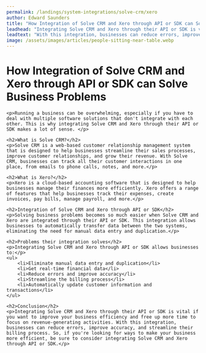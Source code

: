 ```yaml
---
permalink: /landings/system-integrations/solve-crm/xero
author: Edward Saunders
title: "How Integration of Solve CRM and Xero through API or SDK can Solve Business Problems"
leadhead: "Integrating Solve CRM and Xero through their API or SDK is vital if you want to improve your business efficiency and free up more time to focus on revenue-generating activities"
leadtext: "With this integration, businesses can reduce errors, improve accuracy, and streamline their billing process. So, if you're looking for ways to make your business more efficient, be sure to consider integrating Solve CRM and Xero through API or SDK."
image: /assets/images/articles/people-sitting-near-table.webp
---
```

<div class="arttext">	<h1>How Integration of Solve CRM and Xero through API or SDK can Solve Business Problems</h1>

	<p>Running a business can be overwhelming, especially if you have to deal with multiple software solutions that don't integrate with each other. This is why integrating Solve CRM and Xero through their API or SDK makes a lot of sense. </p>

	<h2>What is Solve CRM?</h2>
	<p>Solve CRM is a web-based customer relationship management system that is designed to help businesses streamline their sales processes, improve customer relationships, and grow their revenue. With Solve CRM, businesses can track all their customer interactions in one place, from emails to phone calls, notes, and more.</p>

	<h2>What is Xero?</h2>
	<p>Xero is a cloud-based accounting software that is designed to help businesses manage their finances more efficiently. Xero offers a range of features that help businesses track their expenses, create invoices, pay bills, manage payroll, and more.</p>

	<h2>Integration of Solve CRM and Xero through API or SDK</h2>
	<p>Solving business problems becomes so much easier when Solve CRM and Xero are integrated through their API or SDK. This integration allows businesses to automatically transfer data between the two systems, eliminating the need for manual data entry and duplication.</p>

	<h2>Problems their integration solves</h2>
	<p>Integrating Solve CRM and Xero through API or SDK allows businesses to:</p>
	<ul>
		<li>Eliminate manual data entry and duplication</li>
		<li>Get real-time financial data</li>
		<li>Reduce errors and improve accuracy</li>
		<li>Streamline the billing process</li>
		<li>Automatically update customer information and transactions</li>
	</ul>

	<h2>Conclusion</h2>
	<p>Integrating Solve CRM and Xero through their API or SDK is vital if you want to improve your business efficiency and free up more time to focus on revenue-generating activities. With this integration, businesses can reduce errors, improve accuracy, and streamline their billing process. So, if you're looking for ways to make your business more efficient, be sure to consider integrating Solve CRM and Xero through API or SDK.</p>
</div>